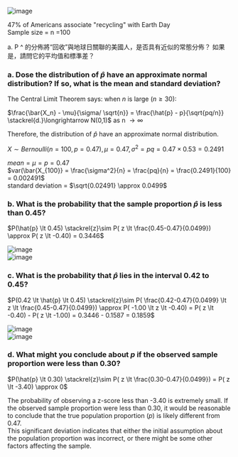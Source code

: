 ![image](https://github.com/user-attachments/assets/f8900f09-5a52-4a70-ae3a-1cb8b2128f4b)

47% of Americans associate "recycling" with Earth Day  
Sample size = n =100  

a. P ^ 的分佈將“回收”與地球日關聯的美國人，是否具有近似的常態分佈？ 如果是，請問它的平均值和標準差？

### a. Dose the distribution of $\hat{p}$ have an approximate normal distribution? If so, what is the mean and standard deviation? 

The Central Limit Theorem says: when $n$ is large $( n \geq 30)$:

$\frac{\bar{X_n} - \mu}{\sigma/ \sqrt{n}} = \frac{\hat{p} - p}{\sqrt{pq/n}} \stackrel{d.}\longrightarrow N(0,1)$ as n $\longrightarrow \infty$ 

Therefore, the distribution of $\hat{p}$ have an approximate normal distribution.  

$X \sim Bernoulli(n=100, p=0.47), \mu = 0.47, \sigma^2 = pq = 0.47 \times 0.53 = 0.2491$

$mean =\mu = p = 0.47$  
$var(\bar{X_{100}} = \frac{\sigma^2}{n} = \frac{pq}{n} = \frac{0.2491}{100} = 0.002491$  
standard deviation = $\sqrt{0.02491} \approx 0.0499$


### b. What is the probability that the sample proportion $\hat{p}$ is less than 0.45?

$P(\hat{p} \lt 0.45) \stackrel{z}\sim P( z \lt \frac{0.45-0.47}{0.0499}) \approx P( z \lt -0.40) = 0.3446$

![image](https://github.com/user-attachments/assets/18b01209-727a-4191-b793-3da363f81235)  
![image](https://github.com/user-attachments/assets/3a53760e-b19f-46b1-b41a-4c5d4f4e448e)


### c. What is the probability that $\hat{p}$ lies in the interval 0.42 to 0.45?

$P(0.42 \lt \hat{p} \lt 0.45) \stackrel{z}\sim  P( \frac{0.42-0.47}{0.0499} \lt z \lt \frac{0.45-0.47}{0.0499}) \approx P( -1.00 \lt z \lt -0.40) = P( z \lt -0.40) - P( z \lt -1.00) = 0.3446 - 0.1587 = 0.1859$

![image](https://github.com/user-attachments/assets/ee473017-fb63-4dd0-baf3-f41c88e4367c)  
![image](https://github.com/user-attachments/assets/56563074-cac9-4a0f-a510-ece064f5c363)


### d. What might you conclude about $p$ if the observed sample proportion were less than 0.30?

$P(\hat{p} \lt 0.30) \stackrel{z}\sim P( z \lt \frac{0.30-0.47}{0.0499}) = P( z \lt -3.40) \approx 0$

The probability of observing a z-score less than -3.40 is extremely small. 
If the observed sample proportion were less than 0.30, it would be reasonable to conclude that the true population proportion ($p$) is likely different from 0.47.  
This significant deviation indicates that either the initial assumption about the population proportion was incorrect, or there might be some other factors affecting the sample.



